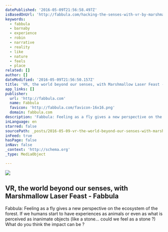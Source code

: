 ```yaml
---
datePublished: '2016-05-09T21:56:58.497Z'
isBasedOnUrl: 'http://fabbula.com/hacking-the-senses-with-vr-by-marshmallow-laser-feast/'
keywords:
  - fabbula
  - barnaby
  - experience
  - robin
  - narrative
  - reality
  - like
  - nature
  - feels
  - place
related: []
author: []
dateModified: '2016-05-09T21:56:50.157Z'
title: 'VR, the world beyond our senses, with Marshmallow Laser Feast - Fabbula'
app_links: []
publisher:
  url: 'http://fabbula.com'
  name: Fabbula
  favicon: 'http://fabbula.com/favicon-16x16.png'
  domain: fabbula.com
description: 'Fabbula: Feeling as a fly gives a new perspective on the ecosystem of the forest. If we humans start to have experiences as animals or even as what is perceived as inanimate objects (like a stone... could we feel as a stone ?) What do you think the impact can be ?'
inLanguage: en
starred: false
sourcePath: _posts/2016-05-09-vr-the-world-beyond-our-senses-with-marshmallow-laser-feas.md
inFeed: true
hasPage: false
inNav: false
_context: 'http://schema.org'
_type: MediaObject

---
```

<article style=""><img src="https://the-grid-user-content.s3-us-west-2.amazonaws.com/685bbccc-ada2-4251-8739-a45be071b371.jpg" /><h1>VR, the world beyond our senses, with Marshmallow Laser Feast - Fabbula</h1><p>Fabbula: Feeling as a fly gives a new perspective on the ecosystem of the forest. If we humans start to have experiences as animals or even as what is perceived as inanimate objects (like a stone... could we feel as a stone ?) What do you think the impact can be ?</p></article>